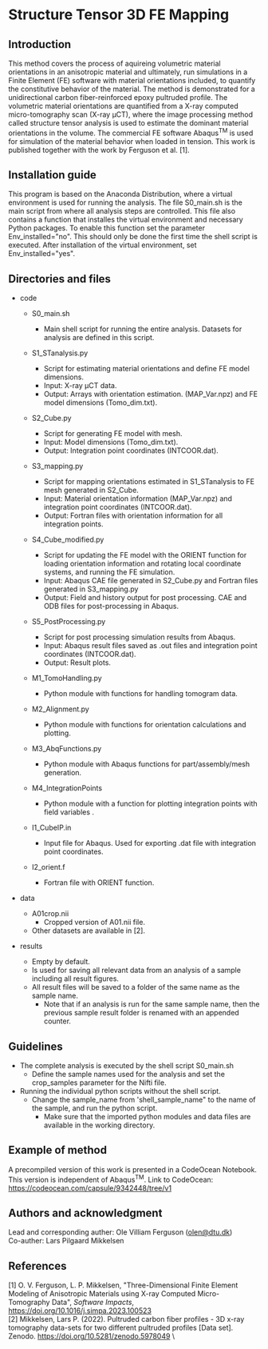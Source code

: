# Structure Tensor 3D FE Mapping

## Introduction

This method covers the process of aquireing volumetric material orientations in an anisotropic material and ultimately, run simulations in a Finite Element (FE) software with material orientations included, to quantify the constitutive behavior of the material. The method is demonstrated for a unidirectional carbon fiber-reinforced epoxy pultruded profile. The volumetric material orientations are quantified from a X-ray computed micro-tomography scan (X-ray μCT), where the image processing method called structure tensor analysis is used to estimate the dominant material orientations in the volume. The commercial FE software Abaqus<sup>TM</sup> is used for simulation of the material behavior when loaded in tension. 
This work is published together with the work by Ferguson et al. [1].

## Installation guide

This program is based on the Anaconda Distribution, where a virtual environment is used for running the analysis. The file S0_main.sh is the main script from where all analysis steps are controlled. This file also contains a function that installes the virtual environment and necessary Python packages. To enable this function set the parameter Env_installed="no". This should only be done the first time the shell script is executed. After installation of the virtual environment, set Env_installed="yes". 

## Directories and files
- code
	* S0_main.sh
		- Main shell script for running the entire analysis. Datasets for analysis are defined in this script. 
	* S1_STanalysis.py
		- Script for estimating material orientations and define FE model dimensions.
		- Input: X-ray μCT data.
		- Output: Arrays with orientation estimation. (MAP_Var.npz) and FE model dimensions (Tomo_dim.txt).
	* S2_Cube.py
		- Script for generating FE model with mesh.
		- Input: Model dimensions (Tomo_dim.txt).
		- Output: Integration point coordinates (INTCOOR.dat).
	* S3_mapping.py
		- Script for mapping orientations estimated in S1_STanalysis to FE mesh generated in S2_Cube.
		- Input: Material orientation information (MAP_Var.npz) and integration point coordinates (INTCOOR.dat).
		- Output: Fortran files with orientation information for all integration points.
	* S4_Cube_modified.py
		- Script for updating the FE model with the ORIENT function for loading orientation information and rotating local coordinate systems, and running the FE simulation.
		- Input: Abaqus CAE file generated in S2_Cube.py and Fortran files generated in S3_mapping.py
		- Output: Field and history output for post processing. CAE and ODB files for post-processing in Abaqus.
	* S5_PostProcessing.py
		- Script for post processing simulation results from Abaqus.
		- Input: Abaqus result files saved as .out files and integration point coordinates (INTCOOR.dat).
		- Output: Result plots.
		
	* M1_TomoHandling.py
		- Python module with functions for handling tomogram data.
	* M2_Alignment.py
		- Python module with functions for orientation calculations and plotting.
	* M3_AbqFunctions.py
		- Python module with Abaqus functions for part/assembly/mesh generation.
	* M4_IntegrationPoints
		- Python module with a function for plotting integration points with field variables .
		
	* I1_CubeIP.in
		- Input file for Abaqus. Used for exporting .dat file with integration point coordinates.
	* I2_orient.f
		- Fortran file with ORIENT function. 
		
- data
	* A01crop.nii
		- Cropped version of A01.nii file.
	* Other datasets are available in [2].

- results
	* Empty by default. 
	* Is used for saving all relevant data from an analysis of a sample including all result figures.
	* All result files will be saved to a folder of the same name as the sample name. 
		- Note that if an analysis is run for the same sample name, then the previous sample result folder is renamed with an appended counter. 

## Guidelines

- The complete analysis is executed by the shell script S0_main.sh
	* Define the sample names used for the analysis and set the crop_samples parameter for the Nifti file.
- Running the individual python scripts without the shell script. 
	* Change the sample_name from 'shell_sample_name" to the name of the sample, and run the python script. 
		- Make sure that the imported python modules and data files are available in the working directory.

## Example of method
A precompiled version of this work is presented in a CodeOcean Notebook. This version is independent of Abaqus<sup>TM</sup>.
Link to CodeOcean: https://codeocean.com/capsule/9342448/tree/v1

## Authors and acknowledgment
Lead and corresponding auther: Ole Villiam Ferguson (olen@dtu.dk) \
Co-auther: Lars Pilgaard Mikkelsen

## References
[1] O. V. Ferguson, L. P. Mikkelsen, "Three-Dimensional Finite Element Modeling of Anisotropic Materials using X-ray Computed Micro-Tomography Data", *Software Impacts*, https://doi.org/10.1016/j.simpa.2023.100523 \
[2] Mikkelsen, Lars P. (2022). Pultruded carbon fiber profiles - 3D x-ray tomography data-sets for two different pultruded profiles [Data set]. Zenodo. https://doi.org/10.5281/zenodo.5978049 \
